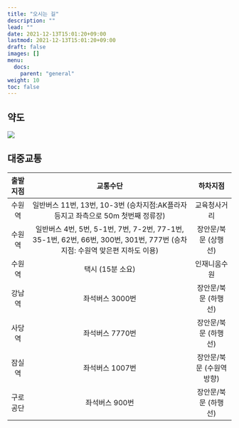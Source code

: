 ```yaml
---
title: "오시는 길"
description: ""
lead: ""
date: 2021-12-13T15:01:20+09:00
lastmod: 2021-12-13T15:01:20+09:00
draft: false
images: []
menu: 
  docs:
    parent: "general"
weight: 10
toc: false
---
```


## 약도

<img src='../map.jpg'>

## 대중교통

| 출발지점	| 교통수단 | 하차지점 |
|:------:|:-----:|:-----:|
|수원역|	일반버스 11번, 13번, 10-3번 (승차지점:AK플라자 등지고 좌측으로 50m 첫번째 정류장)	|교육청사거리|
|수원역|	일반버스 4번, 5번, 5-1번, 7번, 7-2번, 77-1번, 35-1번, 62번, 66번, 300번, 301번, 777번 (승차지점: 수원역 맞은편 지하도 이용)	|장안문/북문 (상행선)|
|수원역|	택시 (15분 소요)	|인재니움수원|
|강남역|	좌석버스 3000번	|장안문/북문 (하행선)|
|사당역|	좌석버스 7770번	|장안문/북문 (하행선)|
|잠실역|	좌석버스 1007번	|장안문/북문 (수원역방향)|
|구로공단|	좌석버스 900번	|장안문/북문 (하행선)|